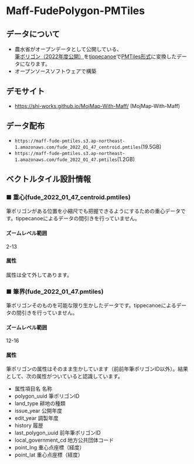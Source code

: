 # Maff-FudePolygon-PMTiles

## データについて
- 農水省がオープンデータとして公開している、[筆ポリゴン（2022年度公開）](https://www.maff.go.jp/j/tokei/porigon/)を[tippecanoe](https://github.com/felt/tippecanoe)で[PMTiles形式](https://github.com/protomaps/PMTiles)に変換したデータになります。
- オープンソースソフトウェアで構築

## デモサイト
- https://shi-works.github.io/MojMap-With-Maff/ (MojMap-With-Maff)

## データ配布
- `https://maff-fude-pmtiles.s3.ap-northeast-1.amazonaws.com/fude_2022_01_47_centroid.pmtiles`(19.5GB)
- `https://maff-fude-pmtiles.s3.ap-northeast-1.amazonaws.com/fude_2022_01_47.pmtiles`(1.2GB)

## ベクトルタイル設計情報
### ■ 重心(fude_2022_01_47_centroid.pmtiles)
筆ポリゴンがある位置を小縮尺でも把握できるようにするための重心データです。tippecanoeによるデータの間引きを行っていません。

#### ズームレベル範囲
2-13

#### 属性
属性は全て外してあります。

### ■ 筆界(fude_2022_01_47.pmtiles)
筆ポリゴンそのものを可能な限り生かしたデータです。tippecanoeによるデータの間引きを行っていません。

#### ズームレベル範囲
12-16

#### 属性
筆ポリゴンの属性はそのまま生かしています（前前年筆ポリゴンID以外）。結果として、次の属性がついていると認識しています。

- 属性項目名 名称
- polygon_uuid 筆ポリゴンID
- land_type 耕地の種類
- issue_year 公開年度
- edit_year 調製年度
- history 履歴
- last_polygon_uuid 前年筆ポリゴンID
- local_government_cd 地方公共団体コード
- point_lng 重心点座標（経度）
- point_lat 重心点座標（経度）
